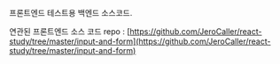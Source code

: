 프론트엔드 테스트용 백엔드 소스코드. 

연관된 프론트엔드 소스 코드 repo : [https://github.com/JeroCaller/react-study/tree/master/input-and-form](https://github.com/JeroCaller/react-study/tree/master/input-and-form)
